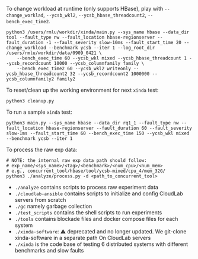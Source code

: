To change workload at runtime (only supports HBase), play with `--change_worklad`, `--ycsb_wkl2`, `--ycsb_hbase_threadcount2`, `--bench_exec_time2`.
```shell
python3 /users/rmlu/workdir/xinda/main.py --sys_name hbase --data_dir tool --fault_type nw --fault_location hbase-regionserver --fault_duration -1 --fault_severity slow-10ms --fault_start_time 20 --change_workload --benchmark ycsb --iter 1 --log_root_dir /users/rmlu/workdir/data/0909_0421 \
    --bench_exec_time 60 --ycsb_wkl mixed --ycsb_hbase_threadcount 1 --ycsb_recordcount 10000 --ycsb_columnfamily family \
    --bench_exec_time2 60 --ycsb_wkl2 writeonly --ycsb_hbase_threadcount2 32 --ycsb_recordcount2 1000000 --ycsb_columnfamily2 family2
```


To reset/clean up the working environment for next `xinda` test:
```shell
python3 cleanup.py
```

To run a sample `xinda` test:
```shell
python3 main.py --sys_name hbase --data_dir rq1_1 --fault_type nw --fault_location hbase-regionserver --fault_duration 60 --fault_severity slow-1ms --fault_start_time 60 --bench_exec_time 150 --ycsb_wkl mixed --benchmark ycsb --iter 1
```

To process the raw exp data:
```shell
# NOTE: the internal raw exp data path should follow:
# exp_name/<sys_name>/<tag>/<benchmark>/<num_cpu>/<num_mem>
# e.g., concurrent_tool/hbase/tool/ycsb-mixed/cpu_4/mem_32G/
python3 ./analyze/process.py -d <path_to_concurrent_tool>
```

* `./analyze` contains scripts to process raw experiment data
* `./cloudlab-ansible` contains scripts to initialize and config CloudLab servers from scratch
* `./gc` namely garbage collection
* `./test_scripts` contains the shell scripts to run experiments
* `./tools` contains blockade files and docker compose files for each system
* `./xinda-software`: :warning: deprecated and no longer updated. We git-clone xinda-software in a separate path On CloudLab servers
* `./xinda` is the code base of testing 6 distributed systems with different benchmarks and slow faults
